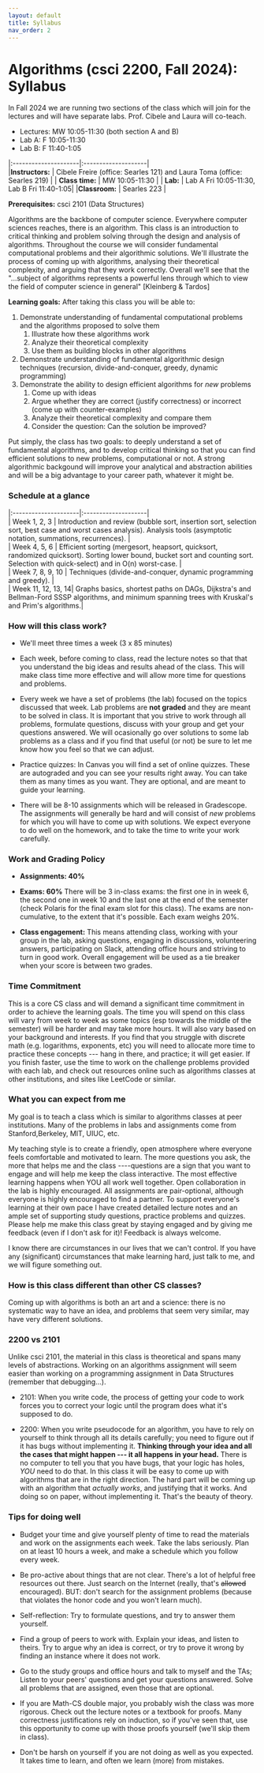 ```yaml
---
layout: default 
title: Syllabus
nav_order: 2
---
```


# Algorithms (csci 2200, Fall 2024): Syllabus 

In Fall 2024 we are running two sections of the class which will join for the lectures and will have separate labs. Prof. Cibele and Laura will co-teach. 

* Lectures:  MW 10:05-11:30 (both section A and B) 
* Lab A: F 10:05-11:30 
* Lab B: F 11:40-1:05

|:---------------------|:--------------------|    
|__Instructors:__ | Cibele Freire (office: Searles 121) and Laura Toma (office: Searles 219) |
| __Class time:__ | MW  10:05-11:30 | 
| __Lab:__        | Lab A Fri 10:05-11:30, Lab B Fri 11:40-1:05|
|__Classroom:__   | Searles 223 |

**Prerequisites:** csci 2101 (Data Structures)

Algorithms are the backbone of computer science. Everywhere computer
sciences reaches, there is an algorithm.  This class is an
introduction to critical thinking and problem solving through the
design and analysis of algorithms.  Throughout the course we will
consider fundamental computational problems and their algorithmic
solutions. We'll illustrate the process of coming up with algorithms,
analysing their theoretical complexity, and arguing that they work
correctly. Overall we'll see that  the "...subject of
algorithms represents a powerful lens through which to view the field
of computer science in general" [Kleinberg & Tardos]


**Learning goals:** After taking this class you will be able to: 

  1. Demonstrate understanding of fundamental computational problems and the algorithms proposed to solve them
      1. Illustrate how these algorithms work
      2. Analyze their theoretical complexity 
      3. Use them as building blocks in other  algorithms 
  2. Demonstrate understanding of fundamental algorithmic design techniques (recursion, divide-and-conquer, greedy, dynamic programming)
  3. Demonstrate the ability to design efficient algorithms for _new_ problems 
      1. Come up with ideas
      2. Argue whether they are correct (justify correctness) or incorrect (come up with counter-examples)
      3. Analyze their theoretical complexity and compare them
      4. Consider the question: Can the solution be improved?
  
Put simply, the class has two goals: to deeply understand a set of fundamental algorithms, and to develop critical thinking so that you can find efficient solutions to new problems, computational or not.  A strong algorithmic backgound will improve your analytical and
abstraction abilities and will be a big advantage to your career path, whatever it might be. 

  
### Schedule at a glance

|:---------------------|:--------------------|                
| Week 1, 2, 3    |  Introduction and review (bubble sort, insertion sort, selection sort, best case and worst cases analysis). Analysis tools (asymptotic notation, summations, recurrences). |                
| Week 4, 5, 6    | Efficient sorting (mergesort, heapsort,  quicksort, randomized quicksort). Sorting lower bound, bucket sort and counting sort. Selection with quick-select) and in O(n) worst-case. |                      
| Week 7, 8, 9, 10  | Techniques (divide-and-conquer, dynamic programming and greedy).  |                           
| Week 11, 12, 13, 14| Graphs basics, shortest paths on DAGs, Dijkstra's  and Bellman-Ford SSSP algorithms, and minimum spanning trees with Kruskal's and Prim's algorithms.|




### How will this class work? 

* We'll meet three times a week (3 x 85 minutes)

* Each week, before coming to class, read the lecture notes so that
that you understand the big ideas and results ahead of the class.
This will make class time more effective and will allow more time for
questions and problems.

* Every week we have a set of problems (the lab) focused on the topics
discussed that week. Lab problems are __not graded__ and they are meant to be solved in class.  It is
important that you strive to work through all problems, formulate
questions, discuss with your group and get your questions answered. We will ocasionally go
over solutions to some lab problems as a class and if you find that
useful (or not) be sure to let me know how you feel so that we can
adjust.

* Practice quizzes: In Canvas you will find a set of online quizzes. These are autograded and you can see  your results right away. You can take them as many times as you want. They are optional, and are meant to guide your learning. 

* There will be 8-10 assignments which  will be released in Gradescope. 
The assignments will generally be hard and will consist of _new_ problems for which you will have to come up with solutions. 
We expect everyone to do well on the homework, and to take the time to
write your work carefully.


### Work and Grading Policy

- __Assignments: 40%__ 

- __Exams: 60%__ There will be 3 in-class exams: the first one in in
  week 6, the second one in week 10 and the last one at the end of the
  semester (check Polaris for the final exam slot for this class).
  The exams are non-cumulative, to the extent that it's possible. Each exam weighs 20%.
  
- __Class engagement:__ This means attending class, working with your
  group in the lab, asking questions, engaging in discussions,
  volunteering answers, participating on Slack, attending office hours
  and striving to turn in good work. Overall engagement will be used
  as a tie breaker when your score is between two grades.




### Time Commitment

This is a core CS class and will demand a significant time commitment
in order to achieve the learning goals. The time you will spend on this class will vary from
week to week as some topics (esp towards the middle of the semester)
will be harder and may take more hours. It will also vary based on your background and interests.
If you find that you struggle with discrete math
(e.g. logarithms, exponents, etc) you will need to allocate more time
to practice these concepts --- hang in there, and practice; it will get easier. If you finish faster, use the time to work on the challenge problems provided with each lab, and check out resources online such as algorithms classes at other institutions, and sites like LeetCode or similar.


### What you can expect from me

My goal is to teach a class which is similar to algorithms classes at
peer institutions. Many of the problems in labs and assignments come from  Stanford,Berkeley,  MIT, UIUC, etc.  

My teaching style is to create a friendly, open atmosphere where
everyone feels comfortable and motivated to learn. The more questions you ask, the more that helps me and the class  ----questions are a sign that you want to engage and will help me keep the class interactive. The most effective learning happens when YOU all work well together.  Open collaboration in the lab is  highly
encouraged. All assignments are pair-optional, although everyone is highly
encouraged to find a partner.  To support everyone's learning at their
own pace I have created detailed lecture notes and an ample set of
supporting study questions, practice problems and quizzes. Please help
me make this class great by staying engaged and by giving me feedback
(even if I don't ask for it)! Feedback is always welcome.

I know there are circumstances in our lives that we can't control. If
you have any (significant) circumstances that make learning hard, just
talk to me, and we will figure something out.


### How is this class different than other CS classes? 

Coming up with algorithms is both an art and a science: there is no systematic way to have an idea, and problems that
seem very similar, may have very different solutions.



### 2200 vs 2101

Unlike csci 2101, the material in this class is theoretical and spans many levels of
abstractions. Working on an algorithms assignment will seem easier than working on a programming assignment in Data Structures (remember that debugging...). 

* 2101: When you write code, the process of getting your code to work forces you to correct your logic until the program does what it's supposed to do.   

* 2200: When you write pseudocode for an algorithm, you have to rely on yourself to think through all its details carefully; you need to figure out if it has bugs without implementing it. __Thinking through your idea and all the cases that might happen --- it all happens in your head.__ There is no computer to tell you that you have bugs, that your logic has holes,  _YOU_ need to do that. In this class it will be easy to come up with algorithms that are in the right direction.  The hard part will be coming up with an algorithm that _actually works_, and justifying that it works. And doing so on paper, without implementing it. That's the beauty of theory.


### Tips for doing well 

* Budget your time  and give yourself plenty of time to read the materials and work on the assignments each week. Take the labs seriously. Plan on at least 10 hours a week, and make a schedule which you follow every week. 

* Be pro-active about things that are not clear. There's a lot of
  helpful free resources out there. Just search on the Internet
  (really, that's ~~allowed~~ encouraged). BUT: don't search for the assignment problems (because that violates the honor code and  you won't learn much). 

* Self-reflection: Try to formulate questions, and try to answer them yourself.

* Find a group of peers to work with. Explain your ideas, and listen
  to theirs. Try to argue why an idea is correct, or try to prove it
  wrong by finding an instance where it does not work.

* Go to the study groups and office hours and talk to myself and the
TAs; Listen to your peers' questions and get your questions answered.
Solve all problems that are assigned, even those that are optional.

* If you are Math-CS double major, you probably wish the class was
  more rigorous. Check out the lecture notes or a textbook for
  proofs. Many correctness justifications rely on induction, so if
  you've seen that, use this opportunity to come up with those proofs
  yourself (we'll skip them in class).

* Don't be harsh on yourself if you are not doing as well as you
  expected. It takes time to learn, and often we learn (more) from
  mistakes.

